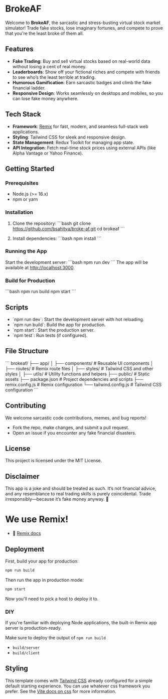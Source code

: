# BrokeAF

Welcome to **BrokeAF**, the sarcastic and stress-busting virtual stock market simulator! Trade fake stocks, lose imaginary fortunes, and compete to prove that you're the least broke of them all.

## Features
- **Fake Trading**: Buy and sell virtual stocks based on real-world data without losing a cent of real money.
- **Leaderboards**: Show off your fictional riches and compete with friends to see who’s the least terrible at trading.
- **Humorous Gamification**: Earn sarcastic badges and climb the fake financial ladder.
- **Responsive Design**: Works seamlessly on desktops and mobiles, so you can lose fake money anywhere.

## Tech Stack
- **Framework**: [Remix](https://remix.run) for fast, modern, and seamless full-stack web applications.
- **Styling**: Tailwind CSS for sleek and responsive design.
- **State Management**: Redux Toolkit for managing app state.
- **API Integration**: Fetch real-time stock prices using external APIs (like Alpha Vantage or Yahoo Finance).

## Getting Started

### Prerequisites
- Node.js (>= 16.x)
- npm or yarn

### Installation
1. Clone the repository:
   \`\`\`bash
   git clone https://github.com/bsahitya/broke-af.git
   cd brokeaf
   \`\`\`

2. Install dependencies:
   \`\`\`bash
   npm install
   \`\`\`

### Running the App
Start the development server:
\`\`\`bash
npm run dev
\`\`\`
The app will be available at [http://localhost:3000](http://localhost:3000).

### Build for Production
\`\`\`bash
npm run build
npm start
\`\`\`

## Scripts
- \`npm run dev\`: Start the development server with hot reloading.
- \`npm run build\`: Build the app for production.
- \`npm start\`: Start the production server.
- \`npm test\`: Run tests (if configured).

## File Structure
\`\`\`
brokeaf/
├── app/
│   ├── components/        # Reusable UI components
│   ├── routes/            # Remix route files
│   ├── styles/            # Tailwind CSS and other styles
│   ├── utils/             # Utility functions and helpers
├── public/                # Static assets
├── package.json           # Project dependencies and scripts
├── remix.config.js        # Remix configuration
└── tailwind.config.js     # Tailwind CSS configuration
\`\`\`

## Contributing
We welcome sarcastic code contributions, memes, and bug reports!  
- Fork the repo, make changes, and submit a pull request.
- Open an issue if you encounter any fake financial disasters.

## License
This project is licensed under the MIT License.

## Disclaimer
This app is a joke and should be treated as such. It’s not financial advice, and any resemblance to real trading skills is purely coincidental. Trade irresponsibly—because it’s fake money anyway. 🤑


# We use Remix!

- 📖 [Remix docs](https://remix.run/docs)

## Deployment

First, build your app for production:

```sh
npm run build
```

Then run the app in production mode:

```sh
npm start
```

Now you'll need to pick a host to deploy it to.

### DIY

If you're familiar with deploying Node applications, the built-in Remix app server is production-ready.

Make sure to deploy the output of `npm run build`

- `build/server`
- `build/client`

## Styling

This template comes with [Tailwind CSS](https://tailwindcss.com/) already configured for a simple default starting experience. You can use whatever css framework you prefer. See the [Vite docs on css](https://vitejs.dev/guide/features.html#css) for more information.
